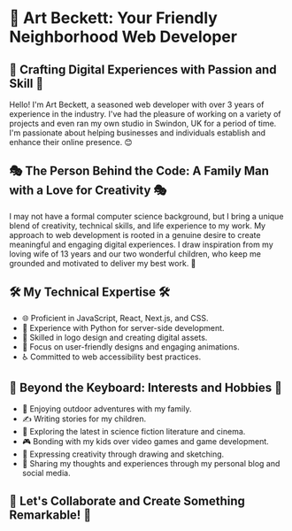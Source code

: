 # 🎨 Art Beckett: Your Friendly Neighborhood Web Developer
## 🌟 Crafting Digital Experiences with Passion and Skill 🌟

Hello! I'm Art Beckett, a seasoned web developer with over 3 years of experience in the industry. I've had the pleasure of working on a variety of projects and even ran my own studio in Swindon, UK for a period of time. I'm passionate about helping businesses and individuals establish and enhance their online presence. 😊

## 🎭 The Person Behind the Code: A Family Man with a Love for Creativity 🎭

I may not have a formal computer science background, but I bring a unique blend of creativity, technical skills, and life experience to my work. My approach to web development is rooted in a genuine desire to create meaningful and engaging digital experiences. I draw inspiration from my loving wife of 13 years and our two wonderful children, who keep me grounded and motivated to deliver my best work. 💖

## 🛠️ My Technical Expertise 🛠️

- 🌐 Proficient in JavaScript, React, Next.js, and CSS.
- 🐍 Experience with Python for server-side development.
- 🎨 Skilled in logo design and creating digital assets.
- 📱 Focus on user-friendly designs and engaging animations.
- ♿ Committed to web accessibility best practices.

## 🌈 Beyond the Keyboard: Interests and Hobbies 🌈

- 🌿 Enjoying outdoor adventures with my family.
- ✍️ Writing stories for my children.
- 🚀 Exploring the latest in science fiction literature and cinema.
- 🎮 Bonding with my kids over video games and game development.
- 🎨 Expressing creativity through drawing and sketching.
- 📝 Sharing my thoughts and experiences through my personal blog and social media.

## 🤝 Let's Collaborate and Create Something Remarkable! 🤝
